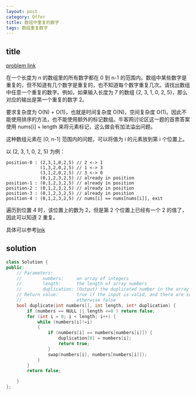 ```yaml
---
layout: post
category: Offer
title: 数组中重复的数字
tags: 数组重复数字
---
```


## title
[problem link](https://www.nowcoder.com/practice/623a5ac0ea5b4e5f95552655361ae0a8?tpId=13&tqId=11203&tPage=1&rp=1&ru=/ta/coding-interviews&qru=/ta/coding-interviews/question-ranking)

在一个长度为 n 的数组里的所有数字都在 0 到 n-1 的范围内。数组中某些数字是重复的，但不知道有几个数字是重复的，也不知道每个数字重复几次。请找出数组中任意一个重复的数字。例如，如果输入长度为 7 的数组 {2, 3, 1, 0, 2, 5}，那么对应的输出是第一个重复的数字 2。

要求复杂度为 O(N) + O(1)，也就是时间复杂度 O(N)，空间复杂度 O(1)。因此不能使用排序的方法，也不能使用额外的标记数组。牛客网讨论区这一题的首票答案使用 nums[i] + length 来将元素标记，这么做会有加法溢出问题。

这种数组元素在 [0, n-1] 范围内的问题，可以将值为 i 的元素放到第 i 个位置上。

以 (2, 3, 1, 0, 2, 5) 为例：
	
	position-0 : (2,3,1,0,2,5) // 2 <-> 1
	             (1,3,2,0,2,5) // 1 <-> 3
	             (3,1,2,0,2,5) // 3 <-> 0
	             (0,1,2,3,2,5) // already in position
	position-1 : (0,1,2,3,2,5) // already in position
	position-2 : (0,1,2,3,2,5) // already in position
	position-3 : (0,1,2,3,2,5) // already in position
	position-4 : (0,1,2,3,2,5) // nums[i] == nums[nums[i]], exit

遍历到位置 4 时，该位置上的数为 2，但是第 2 个位置上已经有一个 2 的值了，因此可以知道 2 重复。

具体可以参考[link](https://yq.aliyun.com/articles/3569)

## solution
```c++
class Solution {
public:
	// Parameters:
	//        numbers:     an array of integers
	//        length:      the length of array numbers
	//        duplication: (Output) the duplicated number in the array number
	// Return value:       true if the input is valid, and there are some duplications in the array number
	//                     otherwise false
	bool duplicate(int numbers[], int length, int* duplication) {
		if (numbers == NULL || length <=0 ) return false;
		for (int i = 0; i < length; i++) {
			while (numbers[i]!=i)
			{
				if (numbers[i] == numbers[numbers[i]]) {
					duplication[0] = numbers[i];
					return true;
				}
				swap(numbers[i], numbers[numbers[i]]);
			}
		}
		return false;

	}
};

```